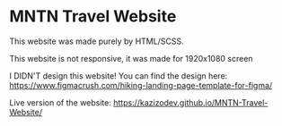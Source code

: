# MNTN Travel Website

This website was made purely by HTML/SCSS.

This website is not responsive, it was made for 1920x1080 screen

I DIDN'T design this website!
You can find the design here: https://www.figmacrush.com/hiking-landing-page-template-for-figma/

Live version of the website: https://kazizodev.github.io/MNTN-Travel-Website/
